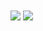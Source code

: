 <a href="https://github.com/amirrahimii">
<img align="center" src="https://github-readme-stats.vercel.app/api&theme=dark/username=amirrahimii&show_icons=true&count_private=true&include_all_commits=true" /></a>

<a href="https://github.com/amirrahimii">
<img align="center" src="https://github-readme-stats.vercel.app/api/top-langs/?username=amirrahimii" />
</a>
